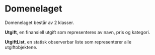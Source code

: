 # Domenelaget

Domenelaget består av 2 klasser.

**Utgift**, en finansiell utgift som representeres av navn, pris og kategori.

**UtgiftList**, en statisk observerbar liste som representerer alle utgiftobjektene.

